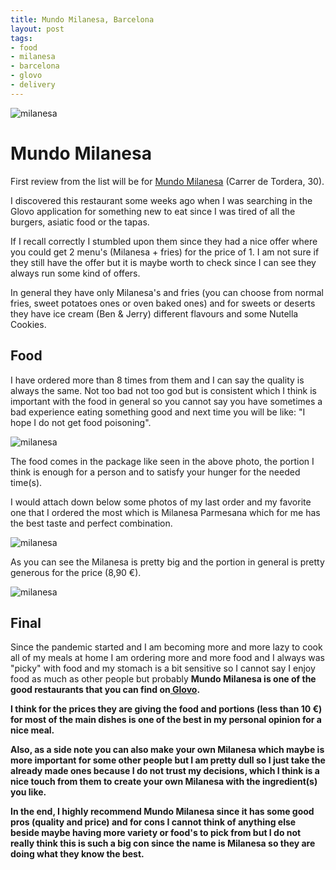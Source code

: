 ```yaml
---
title: Mundo Milanesa, Barcelona
layout: post
tags:
- food
- milanesa
- barcelona
- glovo
- delivery
---
```


<img src="https://i.imgur.com/Lg0FQQY.jpg" alt="milanesa">

# Mundo Milanesa

First review from the list will be for [Mundo Milanesa](https://www.milanesabarcelona.com/) (Carrer de Tordera, 30).

I discovered this restaurant some weeks ago when I was searching in the Glovo application for something new to eat since I was tired of all the burgers, asiatic food or the tapas.

If I recall correctly I stumbled upon them since they had a nice offer where you could get 2 menu's (Milanesa + fries) for the price of 1. I am not sure if they still have the offer but it is maybe worth to check since I can see they always run some kind of offers.

In general they have only Milanesa's and fries (you can choose from normal fries, sweet potatoes ones or oven baked ones) and for sweets or deserts they have ice cream (Ben & Jerry) different flavours and some Nutella Cookies.

## Food

I have ordered more than 8 times from them and I can say the quality is always the same. Not too bad not too god but is consistent which I think is important with the food in general so you cannot say you have sometimes a bad experience eating something good and next time you will be like: "I hope I do not get food poisoning".

<img src="https://i.imgur.com/SqzJEpY.jpg" alt="milanesa">

The food comes in the package like seen in the above photo, the portion I think is enough for a person and to satisfy your hunger for the needed time(s).

I would attach down below some photos of my last order and my favorite one that I ordered the most which is Milanesa Parmesana which for me has the best taste and perfect combination.

<img src="https://i.imgur.com/nnYqBhE.jpg" alt="milanesa">

As you can see the Milanesa is pretty big and the portion in general is pretty generous for the price (8,90 €).

<img src="https://i.imgur.com/Lg0FQQY.jpg" alt="milanesa">

## Final
Since the pandemic started and I am becoming more and more lazy to cook all of my meals at home I am ordering more and more food and I always was "picky" with food and my stomach is a bit sensitive so I cannot say I enjoy food as much as other people but probably <b>Mundo Milanesa<b> is one of the good restaurants that you can find on[ Glovo](https://glovoapp.com/en/bcn/store/mundo-milanesa-bcn/).
	
I think for the prices they are giving the food and portions (less than 10 €) for most of the main dishes is one of the best in my personal opinion for a nice meal.
	
Also, as a side note you can also make your own Milanesa which maybe is more important for some other people but I am pretty dull so I just take the already made ones because I do not trust my decisions, which I think is a nice touch from them to create your own Milanesa with the ingredient(s) you like.
	
In the end, I highly recommend <b>Mundo Milanesa</b> since it has some good pros (quality and price) and for cons I cannot think of anything else beside maybe having more variety or food's to pick from but I do not really think this is such a big con since the name is Milanesa so they are doing what they know the best.
